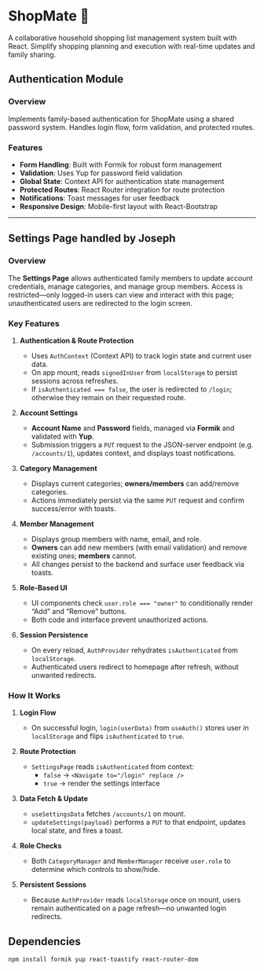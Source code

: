 # ShopMate 🛒

A collaborative household shopping list management system built with React. Simplify shopping planning and execution with real-time updates and family sharing.


## Authentication Module

### Overview
Implements family-based authentication for ShopMate using a shared password system. Handles login flow, form validation, and protected routes.

### Features
- **Form Handling**: Built with Formik for robust form management  
- **Validation**: Uses Yup for password field validation  
- **Global State**: Context API for authentication state management  
- **Protected Routes**: React Router integration for route protection  
- **Notifications**: Toast messages for user feedback  
- **Responsive Design**: Mobile-first layout with React-Bootstrap  

---

## Settings Page handled by Joseph

### Overview  
The **Settings Page** allows authenticated family members to update account credentials, manage categories, and manage group members. Access is restricted—only logged-in users can view and interact with this page; unauthenticated users are redirected to the login screen.

### Key Features

1. **Authentication & Route Protection**  
   - Uses `AuthContext` (Context API) to track login state and current user data.  
   - On app mount, reads `signedInUser` from `localStorage` to persist sessions across refreshes.  
   - If `isAuthenticated === false`, the user is redirected to `/login`; otherwise they remain on their requested route.

2. **Account Settings**  
   - **Account Name** and **Password** fields, managed via **Formik** and validated with **Yup**.  
   - Submission triggers a `PUT` request to the JSON-server endpoint (e.g. `/accounts/1`), updates context, and displays toast notifications.

3. **Category Management**  
   - Displays current categories; **owners/members** can add/remove categories. 
   - Actions immediately persist via the same `PUT` request and confirm success/error with toasts.

4. **Member Management**  
   - Displays group members with name, email, and role.  
   - **Owners** can add new members (with email validation) and remove existing ones; **members** cannot.  
   - All changes persist to the backend and surface user feedback via toasts.

5. **Role-Based UI**  
   - UI components check `user.role === "owner"` to conditionally render “Add” and “Remove” buttons.  
   - Both code and interface prevent unauthorized actions.

6. **Session Persistence**  
   - On every reload, `AuthProvider` rehydrates `isAuthenticated` from `localStorage`.  
   - Authenticated users redirect to homepage after refresh, without unwanted redirects.


### How It Works  

1. **Login Flow**  
   - On successful login, `login(userData)` from `useAuth()` stores user in `localStorage` and flips `isAuthenticated` to `true`.

2. **Route Protection**  
   - `SettingsPage` reads `isAuthenticated` from context:  
     - `false` → `<Navigate to="/login" replace />`  
     - `true` → render the settings interface

3. **Data Fetch & Update**  
   - `useSettingsData` fetches `/accounts/1` on mount.  
   - `updateSettings(payload)` performs a `PUT` to that endpoint, updates local state, and fires a toast.

4. **Role Checks**  
   - Both `CategoryManager` and `MemberManager` receive `user.role` to determine which controls to show/hide.

5. **Persistent Sessions**  
   - Because `AuthProvider` reads `localStorage` once on mount, users remain authenticated on a page refresh—no unwanted login redirects.

## Dependencies
```bash
npm install formik yup react-toastify react-router-dom